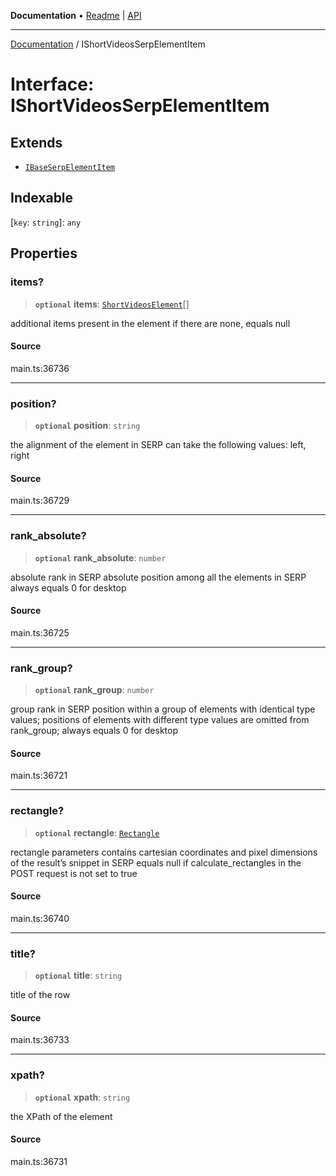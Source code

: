 **Documentation** • [Readme](../README.md) \| [API](../globals.md)

***

[Documentation](../README.md) / IShortVideosSerpElementItem

# Interface: IShortVideosSerpElementItem

## Extends

- [`IBaseSerpElementItem`](IBaseSerpElementItem.md)

## Indexable

 \[`key`: `string`\]: `any`

## Properties

### items?

> **`optional`** **items**: [`ShortVideosElement`](../classes/ShortVideosElement.md)[]

additional items present in the element
if there are none, equals null

#### Source

main.ts:36736

***

### position?

> **`optional`** **position**: `string`

the alignment of the element in SERP
can take the following values:
left, right

#### Source

main.ts:36729

***

### rank\_absolute?

> **`optional`** **rank\_absolute**: `number`

absolute rank in SERP
absolute position among all the elements in SERP
always equals 0 for desktop

#### Source

main.ts:36725

***

### rank\_group?

> **`optional`** **rank\_group**: `number`

group rank in SERP
position within a group of elements with identical type values;
positions of elements with different type values are omitted from rank_group;
always equals 0 for desktop

#### Source

main.ts:36721

***

### rectangle?

> **`optional`** **rectangle**: [`Rectangle`](../classes/Rectangle.md)

rectangle parameters
contains cartesian coordinates and pixel dimensions of the result’s snippet in SERP
equals null if calculate_rectangles in the POST request is not set to true

#### Source

main.ts:36740

***

### title?

> **`optional`** **title**: `string`

title of the row

#### Source

main.ts:36733

***

### xpath?

> **`optional`** **xpath**: `string`

the XPath of the element

#### Source

main.ts:36731
